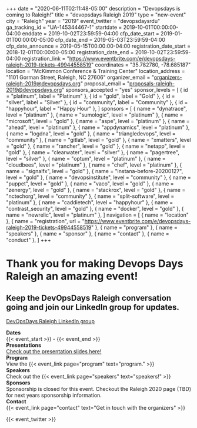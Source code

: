 +++
date = "2020-06-11T02:11:48-05:00"
description = "Devopsdays is coming to Raleigh!"
title = "devopsdays Raleigh 2019"
type = "new-event"
city = "Raleigh"
year = "2019"
event_twitter = "devopsdaysrdu"
ga_tracking_id = "UA-145344467-1"
startdate = 2019-10-01T00:00:00-04:00
enddate = 2019-10-02T23:59:59-04:00
cfp_date_start = 2019-01-01T00:00:00-05:00
cfp_date_end = 2019-05-03T23:59:59-04:00
cfp_date_announce = 2019-05-15T00:00:00-04:00
registration_date_start = 2018-12-01T00:00:00-05:00
registration_date_end = 2019-10-02T23:59:59-04:00
registration_link = "https://www.eventbrite.com/e/devopsdays-raleigh-2019-tickets-49944558519"
coordinates = "35.782780, -78.685187"
location = "McKimmon Conference & Training Center"
location_address = "1101 Gorman Street, Raleigh, NC 27606"
organizer_email = "organizers-raleigh-2019@devopsdays.org"
proposal_email = "proposals-raleigh-2019@devopsdays.org"
sponsors_accepted = "yes"
sponsor_levels = [
    { id = "platinum", label = "Platinum" },
    { id = "gold", label = "Gold" },
    { id = "silver", label = "Silver" },
    { id = "community", label = "Community" },
    { id = "happyhour", label = "Happy Hour" },
]
sponsors = [
    { name = "dynatrace", level = "platinum" },
    { name = "sumologic", level = "platinum" },
    { name = "microsoft", level = "gold" },
    { name = "aspe", level = "platinum" },
    { name = "ahead", level = "platinum" },
    { name = "appdynamics", level = "platinum" },
    { name = "logdna", level = "gold" },
    { name = "triangledevops", level = "community" },
    { name = "gitlab", level = "gold" },
    { name = "xmatters", level = "gold" },
    { name = "rancher", level = "gold" },
    { name = "netapp", level = "gold" },
    { name = "clearwater", level = "silver" },
    { name = "pagertree", level = "silver" },
    { name = "optum", level = "platinum" },
    { name = "cloudbees", level = "platinum" },
    { name = "chef", level = "platinum" },
    { name = "signalfx", level = "gold" },
    { name = "instana-before-20200127", level = "gold" },
    { name = "devopsinstitute", level = "community" },
    { name = "puppet", level = "gold" },
    { name = "vaco", level = "gold" },
    { name = "zenergy", level = "gold" },
    { name = "stackrox", level = "gold" },
    { name = "nctechorg", level = "community" },
    { name = "split-software", level = "platinum" },
    { name = "caddietech", level = "happyhour" },
    { name = "contrast_security", level = "gold" },
    { name = "docker", level = "gold" },
    { name = "newrelic", level = "platinum" },
]
navigation = [
    { name = "location" },
    { name = "registration", url = "https://www.eventbrite.com/e/devopsdays-raleigh-2019-tickets-49944558519" },
    { name = "program" },
    { name = "speakers" },
    { name = "sponsor" },
    { name = "contact" },
    { name = "conduct" },
]
+++
# **Thank you for making Devops Days Raleigh an amazing event!**

## Keep the DevOpsDays Raleigh conversation going and join our LinkedIn group for updates. 

<a href="http://ow.ly/wVAo30pEo9C">DevOpsDays Raleigh LinkedIn group</a>

<!-- 
<div style="text-align:center;">
  {{< event_logo >}}
</div> -->

<div class = "row">
  <div class = "col-md-2">
    <strong>Dates</strong>
  </div>
  <div class = "col-md-8">
    {{< event_start >}} - {{< event_end >}}
  </div>
</div>

<div class = "row">
  <div class = "col-md-2">
    <strong>Presentations</strong>
  </div>
  <div class = "col-md-8">
    <a href="https://drive.google.com/drive/folders/1RK2Q7aH1_KYVhGSTdURmo8VN0kZ1JJ_7?usp=sharing">Check out the presentation slides here!</a>
  </div>
</div>

<!-- <div class = "row">
  <div class = "col-md-2">
    <strong>Location</strong>
  </div>
  <div class = "col-md-8">
    {{< event_location >}}
  </div>
</div> -->

<!-- <div class = "row">
  <div class = "col-md-2">
    <strong>Register</strong>
  </div>
  <div class = "col-md-8">
    {{< event_link page="registration" text="Register to attend the conference!" >}}
  </div>
</div> -->

<!-- <div class = "row">
  <div class = "col-md-2">
    <strong>Propose</strong>
  </div>
  <div class = "col-md-8">
    {{< event_link page="propose" text="Propose a talk!" >}}
  </div>
</div> -->

<div class = "row">
  <div class = "col-md-2">
    <strong>Program</strong>
  </div>
  <div class = "col-md-8">
    View the {{< event_link page="program" text="program." >}}
  </div>
</div>

<div class = "row">
  <div class = "col-md-2">
    <strong>Speakers</strong>
  </div>
  <div class = "col-md-8">
    Check out the {{< event_link page="speakers" text="speakers!" >}}
  </div>
</div>

<div class = "row">
  <div class = "col-md-2">
    <strong>Sponsors</strong>
  </div>
  <div class = "col-md-8">
    Sponsorship is closed for this event. Checkout the Raleigh 2020 page (TBD) for next years sponsorship information. 
    <!-- {{< event_link page="sponsor" text="Sponsor the conference!" >}} -->
  </div>
</div>

<div class = "row">
  <div class = "col-md-2">
    <strong>Contact</strong>
  </div>
  <div class = "col-md-8">
    {{< event_link page="contact" text="Get in touch with the organizers" >}}
  </div>
</div>

<!-- Uncomment if you added your city twitter name -->

{{< event_twitter >}}
